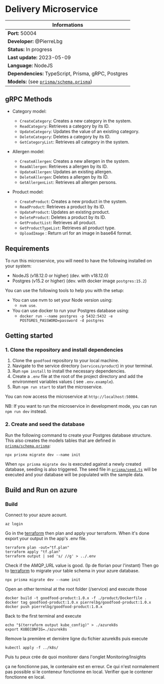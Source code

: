# Delivery Microservice

| Informations                                                       |
|--------------------------------------------------------------------|
| **Port:** 50004                                                    |
| **Developer:** @PierreLbg                                          |
| **Status:** In progress                                            |
| **Last update:** 2023-05-09                                        |
| **Language:** NodeJS                                               |
| **Dependencies:** TypeScript, Prisma, gRPC, Postgres               |
| **Models:** (see [`prisma/schema.prisma`](./prisma/schema.prisma)) |

## gRPC Methods

- Category model:

    - `CreateCategory`: Creates a new category in the system.
    - `ReadCategory`: Retrieves a category by its ID.
    - `UpdateCategory`: Updates the value of an existing category.
    - `DeleteCategory`: Deletes a category by its ID.
    - `GetCategoryList`: Retrieves all category in the system.

- Allergen model:
    - `CreateAllergen`: Creates a new allergen in the system.
    - `ReadAllergen`: Retrieves a allergen by its ID.
    - `UpdateAllergen`: Updates an existing allergen.
    - `DeleteAllergen`: Deletes a allergen by its ID.
    - `GetAllergenList`: Retrieves all allergen persons.

- Product model:
    - `CreateProduct`: Creates a new product in the system.
    - `ReadProduct`: Retrieves a product by its ID.
    - `UpdateProduct`: Updates an existing product.
    - `DeleteProduct`: Deletes a product by its ID.
    - `GetProductList`: Retrieves all product.
    - `GetProductTypeList`: Retrieves all product type.
    - `UploadImage` : Return url for an image in base64 format.

## Requirements

To run this microservice, you will need to have the following installed on your system:

- NodeJS (v18.12.0 or higher) (dev. with v18.12.0)
- Postgres (v15.2 or higher) (dev. with docker image `postgres:15.2`)

You can use the following tools to help you with the setup:

- You can use nvm to set your Node version using:
    - `nvm use`.
- You can use docker to run your Postgres database using:
    - `docker run --name postgres -p 5432:5432 -e POSTGRES_PASSWORD=password -d postgres`

## Getting started

### 1. Clone the repository and install dependencies

1. Clone the `goodfood` repository to your local machine.
2. Navigate to the service directory (`services/product`) in your terminal.
3. Run `npm install` to install the necessary dependencies.
4. Create a `.env` file at the root of the project directory and add the environment variables values (
   see `.env.example`).
5. Run `npm run start` to start the microservice.

You can now access the microservice at `http://localhost:50004`.

NB: If you want to run the microservice in development mode, you can run `npm run dev` instead.

### 2. Create and seed the database

Run the following command to create your Postgres database structure. This also creates the models tables that are
defined in [`prisma/schema.prisma`](./prisma/schema.prisma):

```
npx prisma migrate dev --name init
```

When `npx prisma migrate dev` is executed against a newly created database, seeding is also triggered. The seed file
in [`prisma/seed.ts`](./prisma/seed.ts) will be executed and your database will be populated with the sample data.

## Build and Run on azure

### Build

Connect to your azure acount.
```
az login
```

Go in the [terraform](./terraform) then plan and apply your terraform. When it's done export your output in the app's .env file.
```
terraform plan -out="tf.plan"
terraform apply "tf.plan"
terraform output | sed 's/ //g' > ../.env
```

Check if the AMQP_URL value is good. (Ip de florian pour l'instant)
Then go to [terraform](./terraform) to migrate your table schema in your azure database.
```
npx prisma migrate dev --name init
```

Open an other terminal at the root folder (/service) and execute those
```
docker build -t goodfood-product:1.0.x -f ./product/Dockerfile .
docker tag goodfood-product:1.0.x pierrelbg/goodfood-product:1.0.x
docker push pierrelbg/goodfood-product:1.0.x
```

Back to the first terminal and execute
```
echo "$(terraform output kube_config)" > ./azurek8s
export KUBECONFIG=./azurek8s
```
Remove la première et dernière ligne du fichier azurek8s puis execute 
```
kubectl apply -f ../k8s/
```

Puis tu peux crée de quoi monitorer dans l'onglet Monitoring/Insights

ça ne fonctionne pas, le contenaire est en erreur. Ce qui n'est normalement pas possible si le conteneur fonctionne en local.
Verifier que le contener fonctionne en local.